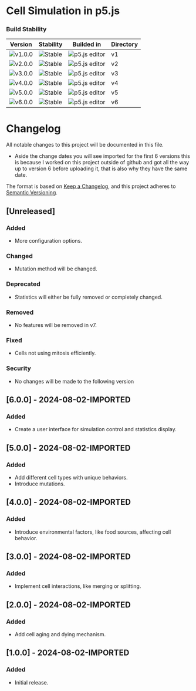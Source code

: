 # Cell Simulation in p5.js

### Build Stability

| Version | Stability | Builded in | Directory |
|---------|-----------|---------|-----------|
| ![v1.0.0](https://img.shields.io/badge/version-1.0.0-blue) | ![Stable](https://img.shields.io/badge/stability-stable-brightgreen) | ![p5.js editor](https://img.shields.io/badge/p5.js-editor-pink) | v1 |
| ![v2.0.0](https://img.shields.io/badge/version-2.0.0-blue) | ![Stable](https://img.shields.io/badge/stability-stable-brightgreen) | ![p5.js editor](https://img.shields.io/badge/p5.js-editor-pink) | v2 |
| ![v3.0.0](https://img.shields.io/badge/version-3.0.0-blue) | ![Stable](https://img.shields.io/badge/stability-stable-brightgreen) | ![p5.js editor](https://img.shields.io/badge/p5.js-editor-pink) | v3 |
| ![v4.0.0](https://img.shields.io/badge/version-4.0.0-blue) | ![Stable](https://img.shields.io/badge/stability-stable-brightgreen) | ![p5.js editor](https://img.shields.io/badge/p5.js-editor-pink) | v4 |
| ![v5.0.0](https://img.shields.io/badge/version-5.0.0-blue) | ![Stable](https://img.shields.io/badge/stability-stable-brightgreen) | ![p5.js editor](https://img.shields.io/badge/p5.js-editor-pink) | v5 |
| ![v6.0.0](https://img.shields.io/badge/version-6.0.0-blue) | ![Stable](https://img.shields.io/badge/stability-stable-brightgreen) | ![p5.js editor](https://img.shields.io/badge/p5.js-editor-pink) | v6 |

# Changelog

All notable changes to this project will be documented in this file.

- Aside the change dates you will see imported for the first 6 versions this is because I worked on this project outside of github and got all the way up to version 6 before uploading it, that is also why they have the same date.

The format is based on [Keep a Changelog](https://keepachangelog.com/en/1.0.0/), and this project adheres to [Semantic Versioning](https://semver.org/spec/v2.0.0.html).

## [Unreleased]

### Added
- More configuration options.

### Changed
- Mutation method will be changed.

### Deprecated
- Statistics will either be fully removed or completely changed.

### Removed
- No features will be removed in v7.

### Fixed
- Cells not using mitosis efficiently.

### Security
- No changes will be made to the following version

## [6.0.0] - 2024-08-02-IMPORTED
### Added
- Create a user interface for simulation control and statistics display.

## [5.0.0] - 2024-08-02-IMPORTED
### Added
- Add different cell types with unique behaviors.
- Introduce mutations.

## [4.0.0] - 2024-08-02-IMPORTED
### Added
- Introduce environmental factors, like food sources, affecting cell behavior.

## [3.0.0] - 2024-08-02-IMPORTED
### Added
- Implement cell interactions, like merging or splitting.

## [2.0.0] - 2024-08-02-IMPORTED
### Added
- Add cell aging and dying mechanism.

## [1.0.0] - 2024-08-02-IMPORTED
### Added
- Initial release.
